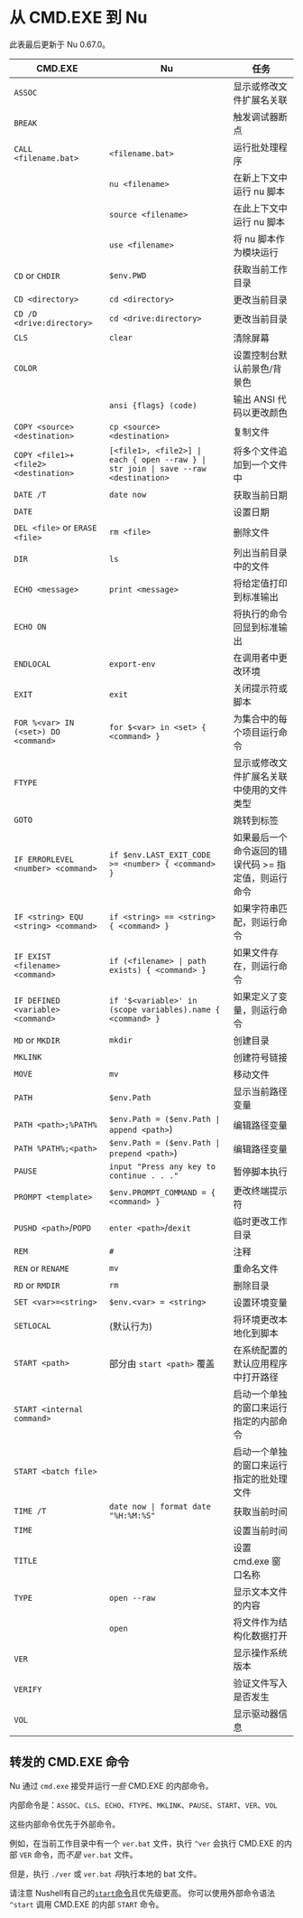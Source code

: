 # 从 CMD.EXE 到 Nu

此表最后更新于 Nu 0.67.0。

| CMD.EXE                              | Nu                                                                                  | 任务                                                 |
| ------------------------------------ | ----------------------------------------------------------------------------------- | ---------------------------------------------------- |
| `ASSOC`                              |                                                                                     | 显示或修改文件扩展名关联                             |
| `BREAK`                              |                                                                                     | 触发调试器断点                                       |
| `CALL <filename.bat>`                | `<filename.bat>`                                                                    | 运行批处理程序                                       |
|                                      | `nu <filename>`                                                                     | 在新上下文中运行 nu 脚本                             |
|                                      | `source <filename>`                                                                 | 在此上下文中运行 nu 脚本                             |
|                                      | `use <filename>`                                                                    | 将 nu 脚本作为模块运行                               |
| `CD` or `CHDIR`                      | `$env.PWD`                                                                          | 获取当前工作目录                                     |
| `CD <directory>`                     | `cd <directory>`                                                                    | 更改当前目录                                         |
| `CD /D <drive:directory>`            | `cd <drive:directory>`                                                              | 更改当前目录                                         |
| `CLS`                                | `clear`                                                                             | 清除屏幕                                             |
| `COLOR`                              |                                                                                     | 设置控制台默认前景色/背景色                          |
|                                      | `ansi {flags} (code)`                                                               | 输出 ANSI 代码以更改颜色                             |
| `COPY <source> <destination>`        | `cp <source> <destination>`                                                         | 复制文件                                             |
| `COPY <file1>+<file2> <destination>` | `[<file1>, <file2>] \| each { open --raw } \| str join \| save --raw <destination>` | 将多个文件追加到一个文件中                           |
| `DATE /T`                            | `date now`                                                                          | 获取当前日期                                         |
| `DATE`                               |                                                                                     | 设置日期                                             |
| `DEL <file>` or `ERASE <file>`       | `rm <file>`                                                                         | 删除文件                                             |
| `DIR`                                | `ls`                                                                                | 列出当前目录中的文件                                 |
| `ECHO <message>`                     | `print <message>`                                                                   | 将给定值打印到标准输出                               |
| `ECHO ON`                            |                                                                                     | 将执行的命令回显到标准输出                           |
| `ENDLOCAL`                           | `export-env`                                                                        | 在调用者中更改环境                                   |
| `EXIT`                               | `exit`                                                                              | 关闭提示符或脚本                                     |
| `FOR %<var> IN (<set>) DO <command>` | `for $<var> in <set> { <command> }`                                                 | 为集合中的每个项目运行命令                           |
| `FTYPE`                              |                                                                                     | 显示或修改文件扩展名关联中使用的文件类型             |
| `GOTO`                               |                                                                                     | 跳转到标签                                           |
| `IF ERRORLEVEL <number> <command>`   | `if $env.LAST_EXIT_CODE >= <number> { <command> }`                                  | 如果最后一个命令返回的错误代码 >= 指定值，则运行命令 |
| `IF <string> EQU <string> <command>` | `if <string> == <string> { <command> }`                                             | 如果字符串匹配，则运行命令                           |
| `IF EXIST <filename> <command>`      | `if (<filename> \| path exists) { <command> }`                                      | 如果文件存在，则运行命令                             |
| `IF DEFINED <variable> <command>`    | `if '$<variable>' in (scope variables).name { <command> }`                          | 如果定义了变量，则运行命令                           |
| `MD` or `MKDIR`                      | `mkdir`                                                                             | 创建目录                                             |
| `MKLINK`                             |                                                                                     | 创建符号链接                                         |
| `MOVE`                               | `mv`                                                                                | 移动文件                                             |
| `PATH`                               | `$env.Path`                                                                         | 显示当前路径变量                                     |
| `PATH <path>;%PATH%`                 | `$env.Path = ($env.Path \| append <path>`)                                          | 编辑路径变量                                         |
| `PATH %PATH%;<path>`                 | `$env.Path = ($env.Path \| prepend <path>`)                                         | 编辑路径变量                                         |
| `PAUSE`                              | `input "Press any key to continue . . ."`                                           | 暂停脚本执行                                         |
| `PROMPT <template>`                  | `$env.PROMPT_COMMAND = { <command> }`                                               | 更改终端提示符                                       |
| `PUSHD <path>`/`POPD`                | `enter <path>`/`dexit`                                                              | 临时更改工作目录                                     |
| `REM`                                | `#`                                                                                 | 注释                                                 |
| `REN` or `RENAME`                    | `mv`                                                                                | 重命名文件                                           |
| `RD` or `RMDIR`                      | `rm`                                                                                | 删除目录                                             |
| `SET <var>=<string>`                 | `$env.<var> = <string>`                                                             | 设置环境变量                                         |
| `SETLOCAL`                           | (默认行为)                                                                          | 将环境更改本地化到脚本                               |
| `START <path>`                       | 部分由 `start <path>` 覆盖                                                          | 在系统配置的默认应用程序中打开路径                   |
| `START <internal command>`           |                                                                                     | 启动一个单独的窗口来运行指定的内部命令               |
| `START <batch file>`                 |                                                                                     | 启动一个单独的窗口来运行指定的批处理文件             |
| `TIME /T`                            | `date now \| format date "%H:%M:%S"`                                                | 获取当前时间                                         |
| `TIME`                               |                                                                                     | 设置当前时间                                         |
| `TITLE`                              |                                                                                     | 设置 cmd.exe 窗口名称                                |
| `TYPE`                               | `open --raw`                                                                        | 显示文本文件的内容                                   |
|                                      | `open`                                                                              | 将文件作为结构化数据打开                             |
| `VER`                                |                                                                                     | 显示操作系统版本                                     |
| `VERIFY`                             |                                                                                     | 验证文件写入是否发生                                 |
| `VOL`                                |                                                                                     | 显示驱动器信息                                       |

## 转发的 CMD.EXE 命令

Nu 通过 `cmd.exe` 接受并运行*一些* CMD.EXE 的内部命令。

内部命令是：`ASSOC`、`CLS`、`ECHO`、`FTYPE`、`MKLINK`、`PAUSE`、`START`、`VER`、`VOL`

这些内部命令优先于外部命令。

例如，在当前工作目录中有一个 `ver.bat` 文件，执行 `^ver` 会执行 CMD.EXE 的内部 `VER` 命令，而*不是* `ver.bat` 文件。

但是，执行 `./ver` 或 `ver.bat` *将*执行本地的 bat 文件。

请注意 Nushell有自己的[`start`命令](/commands/docs/start.md)且优先级更高。
你可以使用外部命令语法 `^start` 调用 CMD.EXE 的内部 `START` 命令。
